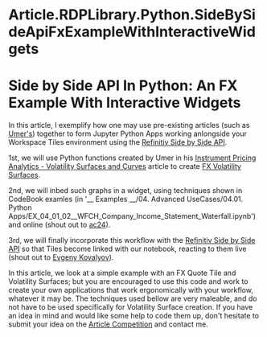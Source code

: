 # Article.RDPLibrary.Python.SideBySideApiFxExampleWithInteractiveWidgets
# Side by Side API In Python: An FX Example With Interactive Widgets

In this article, I exemplify how one may use pre-existing articles (such as [Umer's](https://developers.refinitiv.com/en/article-catalog/article/instrument-pricing-analytics-volatility-surfaces-and-curves)) together to form Jupyter Python Apps working anlongside your Workspace Tiles environment using the [Refinitiv Side by Side API](https://developers.refinitiv.com/en/api-catalog/eikon/workspace-web-side-by-side-api).

1st, we will use Python functions created by Umer in his [Instrument Pricing Analytics - Volatility Surfaces and Curves](https://developers.refinitiv.com/en/article-catalog/article/instrument-pricing-analytics-volatility-surfaces-and-curves) article to create [FX Volatility Surfaces](https://www.investopedia.com/articles/stock-analysis/081916/volatility-surface-explained.asp).

2nd, we will inbed such graphs in a widget, using techniques shown in CodeBook examles (in '__ Examples __/04. Advanced UseCases/04.01. Python Apps/EX_04_01_02__WFCH_Company_Income_Statement_Waterfall.ipynb') and online (shout out to [ac24](https://stackoverflow.com/questions/50842160/how-to-display-matplotlib-plots-in-a-jupyter-tab-widget)).

3rd, we will finally incorporate this workflow with the [Refinitiv Side by Side API](https://developers.refinitiv.com/en/api-catalog/eikon/workspace-web-side-by-side-api) so that Tiles become linked with our notebook, reacting to them live (shout out to [Evgeny Kovalyov](https://github.com/zhenyakovalyov)).

In this article, we look at a simple example with an FX Quote Tile and Volatility Surfaces; but you are encouraged to use this code and work to create your own applications that work ergonomically with your workflow, whatever it may be. The techniques used bellow are very maleable, and do not have to be used specifically for Volatility Surface creation. If you have an idea in mind and would like some help to code them up, don't hesitate to submit your idea on the [Article Competition](https://docs.google.com/forms/d/e/1FAIpQLSdUk6inKvZD50MHA7qAqRC5vanlGf88oIixVePiQ1eXw5PiZw/viewform) and contact me.
